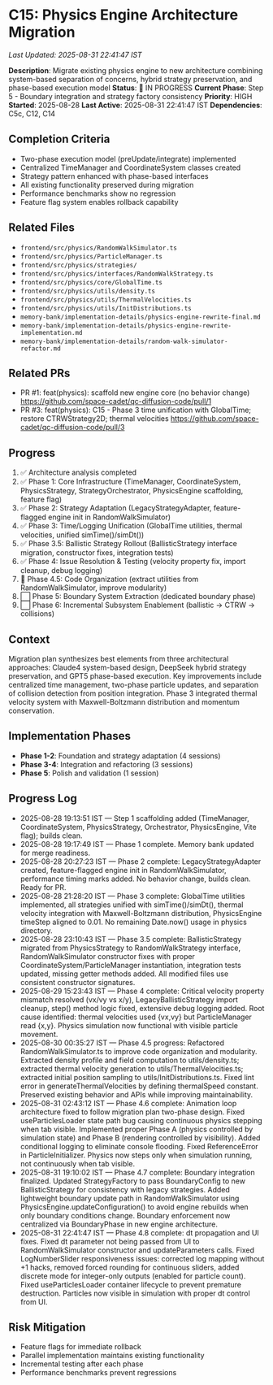 # C15: Physics Engine Architecture Migration
*Last Updated: 2025-08-31 22:41:47 IST*

**Description**: Migrate existing physics engine to new architecture combining system-based separation of concerns, hybrid strategy preservation, and phase-based execution model
**Status**: 🔄 IN PROGRESS
**Current Phase**: Step 5 - Boundary integration and strategy factory consistency
**Priority**: HIGH
**Started**: 2025-08-28
**Last Active**: 2025-08-31 22:41:47 IST
**Dependencies**: C5c, C12, C14

## Completion Criteria
- Two-phase execution model (preUpdate/integrate) implemented
- Centralized TimeManager and CoordinateSystem classes created
- Strategy pattern enhanced with phase-based interfaces
- All existing functionality preserved during migration
- Performance benchmarks show no regression
- Feature flag system enables rollback capability

## Related Files
- `frontend/src/physics/RandomWalkSimulator.ts`
- `frontend/src/physics/ParticleManager.ts`
- `frontend/src/physics/strategies/`
- `frontend/src/physics/interfaces/RandomWalkStrategy.ts`
- `frontend/src/physics/core/GlobalTime.ts`
- `frontend/src/physics/utils/density.ts`
- `frontend/src/physics/utils/ThermalVelocities.ts`
- `frontend/src/physics/utils/InitDistributions.ts`
- `memory-bank/implementation-details/physics-engine-rewrite-final.md`
- `memory-bank/implementation-details/physics-engine-rewrite-implementation.md`
- `memory-bank/implementation-details/random-walk-simulator-refactor.md`

## Related PRs
- PR #1: feat(physics): scaffold new engine core (no behavior change)
  https://github.com/space-cadet/qc-diffusion-code/pull/1
- PR #3: feat(physics): C15 - Phase 3 time unification with GlobalTime; restore CTRWStrategy2D; thermal velocities
  https://github.com/space-cadet/qc-diffusion-code/pull/3

## Progress
1. ✅ Architecture analysis completed
2. ✅ Phase 1: Core Infrastructure (TimeManager, CoordinateSystem, PhysicsStrategy, StrategyOrchestrator, PhysicsEngine scaffolding, feature flag)
3. ✅ Phase 2: Strategy Adaptation (LegacyStrategyAdapter, feature-flagged engine init in RandomWalkSimulator)
4. ✅ Phase 3: Time/Logging Unification (GlobalTime utilities, thermal velocities, unified simTime()/simDt())
5. ✅ Phase 3.5: Ballistic Strategy Rollout (BallisticStrategy interface migration, constructor fixes, integration tests)
6. ✅ Phase 4: Issue Resolution & Testing (velocity property fix, import cleanup, debug logging)
7. 🔄 Phase 4.5: Code Organization (extract utilities from RandomWalkSimulator, improve modularity)
8. ⬜ Phase 5: Boundary System Extraction (dedicated boundary phase)
9. ⬜ Phase 6: Incremental Subsystem Enablement (ballistic → CTRW → collisions)

## Context
Migration plan synthesizes best elements from three architectural approaches: Claude4 system-based design, DeepSeek hybrid strategy preservation, and GPT5 phase-based execution. Key improvements include centralized time management, two-phase particle updates, and separation of collision detection from position integration. Phase 3 integrated thermal velocity system with Maxwell-Boltzmann distribution and momentum conservation.

## Implementation Phases
- **Phase 1-2**: Foundation and strategy adaptation (4 sessions)
- **Phase 3-4**: Integration and refactoring (3 sessions)  
- **Phase 5**: Polish and validation (1 session)

## Progress Log
- 2025-08-28 19:13:51 IST — Step 1 scaffolding added (TimeManager, CoordinateSystem, PhysicsStrategy, Orchestrator, PhysicsEngine, Vite flag); builds clean.
- 2025-08-28 19:17:49 IST — Phase 1 complete. Memory bank updated for merge readiness.
- 2025-08-28 20:27:23 IST — Phase 2 complete: LegacyStrategyAdapter created, feature-flagged engine init in RandomWalkSimulator, performance timing marks added. No behavior change, builds clean. Ready for PR.
- 2025-08-28 21:28:20 IST — Phase 3 complete: GlobalTime utilities implemented, all strategies unified with simTime()/simDt(), thermal velocity integration with Maxwell-Boltzmann distribution, PhysicsEngine timeStep aligned to 0.01. No remaining Date.now() usage in physics directory.
- 2025-08-28 23:10:43 IST — Phase 3.5 complete: BallisticStrategy migrated from PhysicsStrategy to RandomWalkStrategy interface, RandomWalkSimulator constructor fixes with proper CoordinateSystem/ParticleManager instantiation, integration tests updated, missing getter methods added. All modified files use consistent constructor signatures.
- 2025-08-29 15:23:43 IST — Phase 4 complete: Critical velocity property mismatch resolved (vx/vy vs x/y), LegacyBallisticStrategy import cleanup, step() method logic fixed, extensive debug logging added. Root cause identified: thermal velocities used {vx,vy} but ParticleManager read {x,y}. Physics simulation now functional with visible particle movement.
- 2025-08-30 00:35:27 IST — Phase 4.5 progress: Refactored RandomWalkSimulator.ts to improve code organization and modularity. Extracted density profile and field computation to utils/density.ts; extracted thermal velocity generation to utils/ThermalVelocities.ts; extracted initial position sampling to utils/InitDistributions.ts. Fixed lint error in generateThermalVelocities by defining thermalSpeed constant. Preserved existing behavior and APIs while improving maintainability.
- 2025-08-31 02:43:12 IST — Phase 4.6 complete: Animation loop architecture fixed to follow migration plan two-phase design. Fixed useParticlesLoader state path bug causing continuous physics stepping when tab visible. Implemented proper Phase A (physics controlled by simulation state) and Phase B (rendering controlled by visibility). Added conditional logging to eliminate console flooding. Fixed ReferenceError in ParticleInitializer. Physics now steps only when simulation running, not continuously when tab visible.
- 2025-08-31 19:10:02 IST — Phase 4.7 complete: Boundary integration finalized. Updated StrategyFactory to pass BoundaryConfig to new BallisticStrategy for consistency with legacy strategies. Added lightweight boundary update path in RandomWalkSimulator using PhysicsEngine.updateConfiguration() to avoid engine rebuilds when only boundary conditions change. Boundary enforcement now centralized via BoundaryPhase in new engine architecture.
- 2025-08-31 22:41:47 IST — Phase 4.8 complete: dt propagation and UI fixes. Fixed dt parameter not being passed from UI to RandomWalkSimulator constructor and updateParameters calls. Fixed LogNumberSlider responsiveness issues: corrected log mapping without +1 hacks, removed forced rounding for continuous sliders, added discrete mode for integer-only outputs (enabled for particle count). Fixed useParticlesLoader container lifecycle to prevent premature destruction. Particles now visible in simulation with proper dt control from UI.

## Risk Mitigation
- Feature flags for immediate rollback
- Parallel implementation maintains existing functionality
- Incremental testing after each phase
- Performance benchmarks prevent regressions